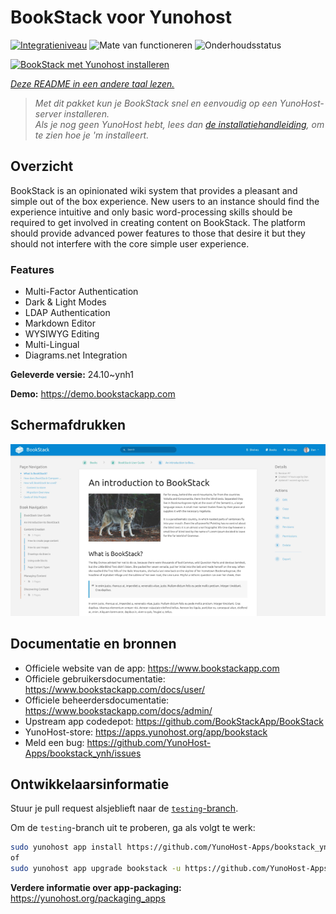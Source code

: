<!--
NB: Deze README is automatisch gegenereerd door <https://github.com/YunoHost/apps/tree/master/tools/readme_generator>
Hij mag NIET handmatig aangepast worden.
-->

# BookStack voor Yunohost

[![Integratieniveau](https://dash.yunohost.org/integration/bookstack.svg)](https://ci-apps.yunohost.org/ci/apps/bookstack/) ![Mate van functioneren](https://ci-apps.yunohost.org/ci/badges/bookstack.status.svg) ![Onderhoudsstatus](https://ci-apps.yunohost.org/ci/badges/bookstack.maintain.svg)

[![BookStack met Yunohost installeren](https://install-app.yunohost.org/install-with-yunohost.svg)](https://install-app.yunohost.org/?app=bookstack)

*[Deze README in een andere taal lezen.](./ALL_README.md)*

> *Met dit pakket kun je BookStack snel en eenvoudig op een YunoHost-server installeren.*  
> *Als je nog geen YunoHost hebt, lees dan [de installatiehandleiding](https://yunohost.org/install), om te zien hoe je 'm installeert.*

## Overzicht

BookStack is an opinionated wiki system that provides a pleasant and simple out of the box experience. New users to an instance should find the experience intuitive and only basic word-processing skills should be required to get involved in creating content on BookStack. The platform should provide advanced power features to those that desire it but they should not interfere with the core simple user experience.

### Features

- Multi-Factor Authentication
- Dark & Light Modes
- LDAP Authentication
- Markdown Editor
- WYSIWYG Editing
- Multi-Lingual
- Diagrams.net Integration


**Geleverde versie:** 24.10~ynh1

**Demo:** <https://demo.bookstackapp.com>

## Schermafdrukken

![Schermafdrukken van BookStack](./doc/screenshots/screenshot.png)

## Documentatie en bronnen

- Officiele website van de app: <https://www.bookstackapp.com>
- Officiele gebruikersdocumentatie: <https://www.bookstackapp.com/docs/user/>
- Officiele beheerdersdocumentatie: <https://www.bookstackapp.com/docs/admin/>
- Upstream app codedepot: <https://github.com/BookStackApp/BookStack>
- YunoHost-store: <https://apps.yunohost.org/app/bookstack>
- Meld een bug: <https://github.com/YunoHost-Apps/bookstack_ynh/issues>

## Ontwikkelaarsinformatie

Stuur je pull request alsjeblieft naar de [`testing`-branch](https://github.com/YunoHost-Apps/bookstack_ynh/tree/testing).

Om de `testing`-branch uit te proberen, ga als volgt te werk:

```bash
sudo yunohost app install https://github.com/YunoHost-Apps/bookstack_ynh/tree/testing --debug
of
sudo yunohost app upgrade bookstack -u https://github.com/YunoHost-Apps/bookstack_ynh/tree/testing --debug
```

**Verdere informatie over app-packaging:** <https://yunohost.org/packaging_apps>
